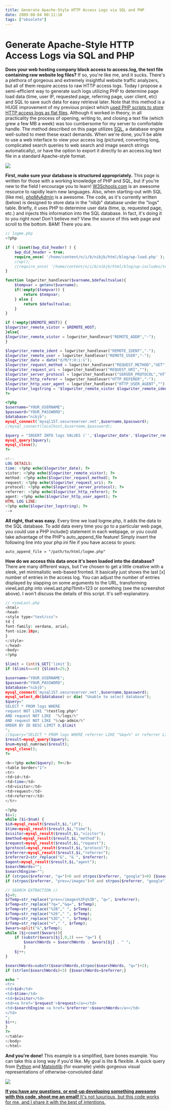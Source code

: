```yaml
---
title: Generate Apache-Style HTTP Access Logs via SQL and PHP
date: 2009-08-04 00:11:18
tags: ["obsolete"]
---
```


# Generate Apache-Style HTTP Access Logs via SQL and PHP

__Does your web hosting company block access to access.log, the text file containing raw website log files?__  If so, you're like me, and it sucks.  There's a plethora of gorgeous and extremely insightful website traffic analyzers, but all of them require access to raw HTTP access logs.  Today I propose a semi-efficient way to generate such logs utilizing PHP to determine page load data (time, user IP, requested page, referring page, user client, etc) and SQL to save such data for easy retrieval later.  Note that this method is a HUGE improvement of my previous project which [used PHP scripts to store HTTP access logs as flat files](http://www.swharden.com/blog/2009-01-22-using-php-to-create-apache-style-accesslog/).  Although it worked in theory, in all practicality the process of opening, writing to, and closing a text file (which grew a few MB a week) was too cumbersome for my server to comfortable handle.  The method described on this page utilizes [SQL](http://en.wikipedia.org/wiki/SQL), a database engine well-suited to meet these exact demands.  When we're done, you'll be able to use a web interface to view your access log (pictured, converting long, complicated search queries to web search and image search strings automatically), or have the option to export it directly to an access.log text file in a standard Apache-style format.

<div class="text-center img-border">

![](https://swharden.com/static/2009/08/04/sql_php_http_log_viewer.jpg)

</div>

__First, make sure your database is structured appropriately.__  This page is written for those with a working knowledge of PHP and SQL, but if you're new to the field I encourage you to learn!  [W3Schools.com](http://www.w3schools.com/) is an awesome resource to rapidly learn new languages.  Also, when starting-out with SQL (like me), [phpMyAdmin](http://www.phpmyadmin.net/home_page/index.php) is a awesome. The code, as it's currently written (below) is designed to store data in the "nibjb" database under the "logs" table.  Briefly, it uses PHP to determine user data (time, ip, requested page, etc.) and injects this information into the SQL database.  In fact, it's doing it to you right now!  Don't believe me?  View the source of this web page and scroll to the bottom.  BAM!  There you are.

```php
// logme.php
<?php

if ( !isset($wp_did_header) ) {
    $wp_did_header = true;
    require_once( '/home/content/n/i/b/nibjb/html/blog/wp-load.php' );
    //wp();
    //require_once( '/home/content/n/i/b/nibjb/html/blog/wp-includes/template-loader.php' );
}

function logwriter_handlevar($varname,$defaultvalue){
    $tempvar = getenv($varname);
    if(!empty($tempvar)) {
        return $tempvar;
    } else {
        return $defaultvalue;
    }
}

if (!empty($REMOTE_HOST)) {
$logwriter_remote_vistor = $REMOTE_HOST;
}else{
$logwriter_remote_vistor = logwriter_handlevar("REMOTE_ADDR","-");
}

$logwriter_remote_ident = logwriter_handlevar("REMOTE_IDENT","-");
$logwriter_remote_user = logwriter_handlevar("REMOTE_USER","-");
$logwriter_date = date("d/M/Y:H:i:s");
$logwriter_request_method = logwriter_handlevar("REQUEST_METHOD","GET");
$logwriter_request_uri = logwriter_handlevar("REQUEST_URI","");
$logwriter_server_protocol = logwriter_handlevar("SERVER_PROTOCOL","HTTP/1.1");
$logwriter_http_referer = logwriter_handlevar("HTTP_REFERER","-");
$logwriter_http_user_agent = logwriter_handlevar("HTTP_USER_AGENT","");
$logwriter_logstring = "$logwriter_remote_vistor $logwriter_remote_ident $logwriter_remote_user [$logwriter_date $logwriter_timezone] "$logwriter_request_method $logwriter_request_uri $logwriter_server_protocol" 200 - "$logwriter_http_referer" "$logwriter_http_user_agent"n";
?>

<?php
$username="YOUR_USERNAME";
$password="YOUR_PASSWORD";
$database="nibjb";
mysql_connect('mysql157.secureserver.net',$username,$password);
//mysql_connect(localhost,$username,$password);

$query = "INSERT INTO logs VALUES ('','$logwriter_date','$logwriter_remote_vistor','$logwriter_request_method','$logwriter_request_uri','$logwriter_server_protocol','$logwriter_http_referer','$logwriter_http_user_agent')";
mysql_query($query);
mysql_close();
?>

<!--
LOG DETAILS:
time: <?php echo($logwriter_date); ?>
vistor: <?php echo($logwriter_remote_vistor); ?>
method: <?php echo($logwriter_request_method); ?>
request: <?php echo($logwriter_request_uri); ?>
protocol: <?php echo($logwriter_server_protocol); ?>
referrer: <?php echo($logwriter_http_referer); ?>
agent: <?php echo($logwriter_http_user_agent); ?>
HTML LOG LINE:
<?php echo($logwriter_logstring); ?>
-->
```

__All right, that was easy.__ Every time we load logme.php, it adds the data to the SQL database. To add data every time you go to a particular web page, you could use a PHP include() statement in each webpage, or you could take advantage of the PHP's auto_append_file feature!  Simply insert the following line into your php.ini file if you have access to yours:

```
auto_append_file = "/path/to/html/logme.php"
```

__How do we access this data once it's been loaded into the database?__ There are many different ways, but I've chosen to get a little creative with a sleek, yet minimalistic web-based fronted.  It basically just shows the last [x] number of entries in the access log.  You can adjust the number of entries displayed by slapping on some arguments to the URL, transforming viewLast.php into viewLast.php?limit=123 or something (see the screenshot above).  I won't discuss the details of this script.  It's self-explanatory.

```php
// viewLast.php
<html>
<head>
<style type="text/css">
td {
font-family: verdana, arial;
font-size:10px;
}
</style>
</head>
<body>
<?php

$limit = (int)$_GET['limit'];
if ($limit===0) {$limit=25;}

$username="YOUR_USERNAME";
$password="YOUR_PASSWORD";
$database="nibjb";
mysql_connect('mysql157.secureserver.net',$username,$password);
mysql_select_db($database) or die( "Unable to select database");
$query="
SELECT * FROM logs WHERE
request NOT LIKE "%testlog.php%"
AND request NOT LIKE  "%/logs/%"
AND request NOT LIKE "%/wp-admin/%"
ORDER BY ID DESC LIMIT 0,$limit
";
//$query="SELECT * FROM logs WHERE referrer LIKE "%&q=%" or referrer LIKE "%&prev=%" ";
$result=mysql_query($query);
$num=mysql_numrows($result);
mysql_close();
?>

<b><?php echo($query); ?></b>
<table border="1">
<tr>
<td>id</td>
<td>time</td>
<td>visitor</td>
<td>request</td>
<td>referrer</td>
</tr>

<?php
$i=1;
while ($i<$num) {
$id=mysql_result($result,$i,"id");
$time=mysql_result($result,$i,"time");
$visitor=mysql_result($result,$i,"visitor");
$method=mysql_result($result,$i,"method");
$request=mysql_result($result,$i,"request");
$protocol=mysql_result($result,$i,"protocol");
$referrer=mysql_result($result,$i,"referrer");
$referrer2=str_replace("&", "& ", $referrer);
$agent=mysql_result($result,$i,"agent");
$searchWords="";
$searchEngine="";
if (strpos($referrer, "q=")>0 and strpos($referrer, "google")>0) {$searchEngine="Google Web Search: ";}
if (strpos($referrer, "prev=/images")>0 and strpos($referrer, "google")>0) {$searchEngine="Google Image Search: ";}

// SEARCH EXTRACTION //
$j=0;
$rTemp=str_replace("prev=/images%3Fq%3D", "q=", $referrer);
$rTemp=str_replace("?q=","&q=", $rTemp);
$rTemp=str_replace("%2B"," ", $rTemp);
$rTemp=str_replace("%26"," ", $rTemp);
$rTemp=str_replace("%3D"," ", $rTemp);
$rTemp=str_replace("+"," ", $rTemp);
$wvars=split("&",$rTemp);
while ($j<count($wvars)){
    if (substr($wvars[$j],0,2) === "q=") {
        $searchWords = $searchWords . $wvars[$j] . " ";
        }
    $j++;
}

$searchWords=substr($searchWords,strpos($searchWords, "q=")+2);
if (strlen($searchWords)<3) {$searchWords=$referrer;}

echo "
<tr>
<td>$id</td>
<td>$time</td>
<td>$visitor</td>
<td><a href='$request'>$request</a></td>
<td>$searchEngine <a href='$referrer'>$searchWords</a></td>
</td>
";
$i++;
}
?>
</table>
</body>
</html>
```

__And you're done!__  This example is a simplified, bare bones example.  You can take this a long way if you'd like.  My goal is lite & flexible.  A quick query from [Python](http://www.python.org) and [Matplotlib](https://swharden.com/static/2009/08/04/matplotlib.sourceforge.net/) (for example) yields gorgeous visual representations of otherwise-convoluted data!
<a href="http://www.SWHarden.com/blog/images/graph_time.png" onclick="javascript:urchinTracker ('/outbound/article/www.SWHarden.com');">

<div class="text-center">

![](https://swharden.com/static/2009/08/04/graph_time.png)

</div>

__If you have any questions, or end-up developing something awesome with this code, shoot me an email!__  It's not luxurious, but this code works for me, and I share it with the best of intentions.